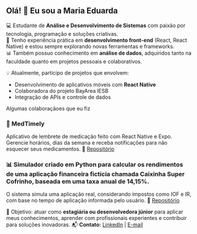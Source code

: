 ## Olá! 👋 Eu sou a Maria Eduarda

💻 Estudante de **Análise e Desenvolvimento de Sistemas** com paixão por tecnologia, programação e soluções criativas.  
🚀 Tenho experiência prática em **desenvolvimento front-end** (React, React Native) e estou sempre explorando novas ferramentas e frameworks.  
📊 Também possuo conhecimento em **análise de dados**, adquiridos tanto na faculdade quanto em projetos pessoais e colaborativos.  

💡 Atualmente, participo de projetos que envolvem:
- Desenvolvimento de aplicativos móveis com **React Native**
- Colaboradora do projeto BayArea IESB 
- Integração de APIs e controle de dados

Algumas colaboraçãoes que eu fiz

  ###  💊 MedTimely
  Aplicativo de lembrete de medicação feito com React Native e Expo.
  Gerencie horários, dias da semana e receba notificações para não esquecer seus medicamentos.
🔗 [Repositório]([https://github.com/colega/projeto-medicamentos](https://github.com/dudamegc/MedTimely.git))

### 📊 Simulador criado em Python para calcular os rendimentos de uma aplicação financeira fictícia chamada Caixinha Super Cofrinho, baseada em uma taxa anual de 14,15%.
O sistema simula uma aplicação real, considerando impostos como IOF e IR, com base no tempo de aplicação informada pelo usuário. 
🔗 [Repositório]([https://github.com/seuusuario/dashboard](https://github.com/dudamegc/cofrinho-python.git))

🎯 Objetivo: atuar como **estagiária ou desenvolvedora júnior** para aplicar meus conhecimentos, aprender com profissionais experientes e contribuir para soluções inovadoras.
📬 **Contato:** [LinkedIn](https://www.linkedin.com/in/maria-eduarda-fernandes-calado-39b627198) | [E-mail](dudacalado2006@gmail.com)

